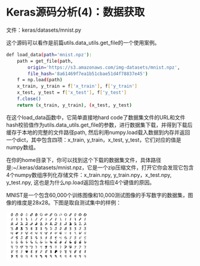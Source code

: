 # Keras源码分析(4)：数据获取

文件：keras/datasets/mnist.py

这个源码可以看作是前篇utils.data_utils.get_file的一个使用案例。
```sh
def load_data(path='mnist.npz'):
    path = get_file(path,
        origin='https://s3.amazonaws.com/img-datasets/mnist.npz',
        file_hash='8a61469f7ea1b51cbae51d4f78837e45')
    f = np.load(path)
    x_train, y_train = f['x_train'], f['y_train']
    x_test, y_test = f['x_test'], f['y_test']
    f.close()
    return (x_train, y_train), (x_test, y_test)
```
在这个load_data函数中，它简单直接地hard code了数据集文件的URL和文件hash校验值作为utils.data_utils.get_file的参数，进行数据集下载，并得到下载后缓存于本地的完整的文件路径path, 然后利用numpy.load载入数据到内存并返回一个dict，其中包含四项：x_train, y_train，x_test, y_test，它们对应的值是numpy数组。

在你的home目录下，你可以找到这个下载的数据集文件，具体路径是:~/.keras/datasets/mnist.npz，它是一个zip压缩文件，打开它你会发现它包含4个numpy数组序列化存储文件：x_train.npy, y_train.npy，x_test.npy, y_test.npy, 这也是为什么np.load返回包含相应4个键值的原因。

MNIST是一个包含60,000个训练图像和10,000测试图像的手写数字的数据集，图像的维度是28x28。下图是取自测试集中的样例：

![MNIST sample images](images\mnist_examples.png)
